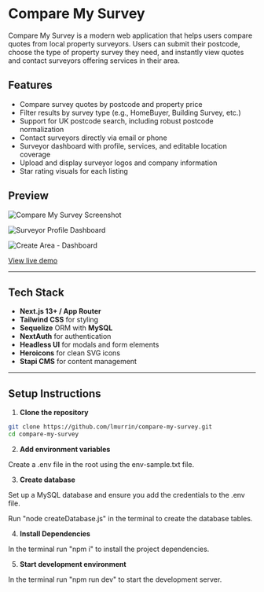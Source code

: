 # Compare My Survey

Compare My Survey is a modern web application that helps users compare quotes from local property surveyors. Users can submit their postcode, choose the type of property survey they need, and instantly view quotes and contact surveyors offering services in their area.

## Features

- Compare survey quotes by postcode and property price
- Filter results by survey type (e.g., HomeBuyer, Building Survey, etc.)
- Support for UK postcode search, including robust postcode normalization
- Contact surveyors directly via email or phone
- Surveyor dashboard with profile, services, and editable location coverage
- Upload and display surveyor logos and company information
- Star rating visuals for each listing

## Preview

![Compare My Survey Screenshot](https://laurencemurrin.co.uk/assets/cms-screenshot-compare.jpg)

![Surveyor Profile Dashboard](https://laurencemurrin.co.uk/assets/cms-screenshot-profile.jpg)

![Create Area - Dashboard](https://laurencemurrin.co.uk/assets/cms-screenshot-areas.jpg)

<a href="https://demo.comparemysurvey.com/" target="_blank">
  View live demo
</a>


---

## Tech Stack

- **Next.js 13+ / App Router**
- **Tailwind CSS** for styling
- **Sequelize** ORM with **MySQL**
- **NextAuth** for authentication
- **Headless UI** for modals and form elements
- **Heroicons** for clean SVG icons
- **Stapi CMS** for content management

---

## Setup Instructions

1. **Clone the repository**

```bash
git clone https://github.com/lmurrin/compare-my-survey.git
cd compare-my-survey
```

2. **Add environment variables**

Create a .env file in the root using the env-sample.txt file.

3. **Create database**

Set up a MySQL database and ensure you add the credentials to the .env file.

Run "node createDatabase.js" in the terminal to create the database tables.

4. **Install Dependencies**

In the terminal run "npm i" to install the project dependencies.

5. **Start development environment**

In the terminal run "npm run dev" to start the development server.





